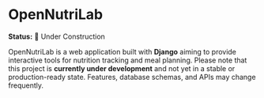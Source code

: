 # OpenNutriLab

**Status:** 🚧 Under Construction

OpenNutriLab is a web application built with **Django** aiming to provide interactive tools for nutrition tracking and meal planning. Please note that this project is **currently under development** and not yet in a stable or production-ready state. Features, database schemas, and APIs may change frequently.
